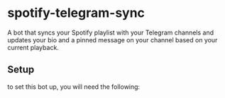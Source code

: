 # spotify-telegram-sync
A bot that syncs your Spotify playlist with your Telegram channels and updates your bio and a pinned message on your channel based on your current playback.


Setup
------
to set this bot up, you will need the following:

